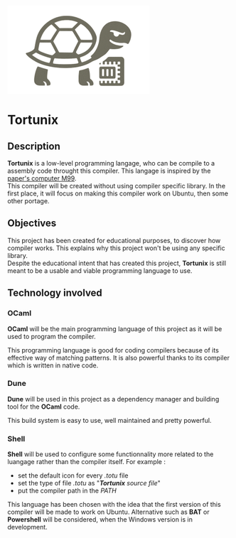 ![Tortunix Logo](ressources/tortunix_logo.png)

# Tortunix

## Description 
**Tortunix** is a low-level programming langage, who can be compile to a assembly code throught this compiler. This langage is inspired by the [paper's computer M99](https://lycee--maths-info.translate.goog/NSI1ere/Cours/M99/?_x_tr_sl=fr&_x_tr_tl=en&_x_tr_hl=fr&_x_tr_pto=wapp).  
This compiler will be created without using compiler specific library. In the first place, it will focus on making this compiler work on Ubuntu, then some other portage.

## Objectives
This project has been created for educational purposes, to discover how compiler works. This explains why this project won't be using any specific library.  
Despite the educational intent that has created this project, **Tortunix** is still meant to be a usable and viable programming language to use.  

## Technology involved  
### OCaml
**OCaml** will be the main programming language of this project as it will be used to program the compiler.  

This programming language is good for coding compilers because of its effective way of matching patterns. It is also powerful thanks to its compiler which is written in native code.

### Dune
**Dune** will be used in this project as a dependency manager and building tool for the **OCaml** code.  

This build system is easy to use, well maintained and pretty powerful. 

### Shell
**Shell** will be used to configure some functionnality more related to the luangage rather than the compiler itself. For example :  
 - set the default icon for every *.totu* file  
 - set the type of file *.totu* as "***Tortunix** source file*"  
 - put the compiler path in the *PATH*  

This language has been chosen with the idea that the first version of this compiler will be made to work on Ubuntu. Alternative such as **BAT** or **Powershell** will be considered, when the Windows version is in development.  
